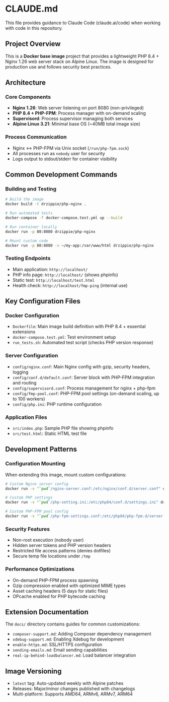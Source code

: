 # CLAUDE.md

This file provides guidance to Claude Code (claude.ai/code) when working with code in this repository.

## Project Overview

This is a **Docker base image** project that provides a lightweight PHP 8.4 + Nginx 1.26 web server stack on Alpine Linux. The image is designed for production use and follows security best practices.

## Architecture

### Core Components
- **Nginx 1.26**: Web server listening on port 8080 (non-privileged)
- **PHP 8.4 + PHP-FPM**: Process manager with on-demand scaling
- **Supervisord**: Process supervisor managing both services
- **Alpine Linux 3.21**: Minimal base OS (~40MB total image size)

### Process Communication
- Nginx ↔ PHP-FPM via Unix socket (`/run/php-fpm.sock`)
- All processes run as `nobody` user for security
- Logs output to stdout/stderr for container visibility

## Common Development Commands

### Building and Testing
```bash
# Build the image
docker build -t drzippie/php-nginx .

# Run automated tests
docker-compose -f docker-compose.test.yml up --build

# Run container locally
docker run -p 80:8080 drzippie/php-nginx

# Mount custom code
docker run -p 80:8080 -v ~/my-app:/var/www/html drzippie/php-nginx
```

### Testing Endpoints
- Main application: `http://localhost/`
- PHP info page: `http://localhost/` (shows phpinfo)
- Static test: `http://localhost/test.html`
- Health check: `http://localhost/fmp-ping` (internal use)

## Key Configuration Files

### Docker Configuration
- `Dockerfile`: Main image build definition with PHP 8.4 + essential extensions
- `docker-compose.test.yml`: Test environment setup
- `run_tests.sh`: Automated test script (checks PHP version response)

### Server Configuration  
- `config/nginx.conf`: Main Nginx config with gzip, security headers, logging
- `config/conf.d/default.conf`: Server block with PHP-FPM integration and routing
- `config/supervisord.conf`: Process management for nginx + php-fpm
- `config/fmp-pool.conf`: PHP-FPM pool settings (on-demand scaling, up to 100 workers)
- `config/php.ini`: PHP runtime configuration

### Application Files
- `src/index.php`: Sample PHP file showing phpinfo  
- `src/test.html`: Static HTML test file

## Development Patterns

### Configuration Mounting
When extending this image, mount custom configurations:
```bash
# Custom Nginx server config
docker run -v "`pwd`/nginx-server.conf:/etc/nginx/conf.d/server.conf" drzippie/php-nginx

# Custom PHP settings
docker run -v "`pwd`/php-setting.ini:/etc/php84/conf.d/settings.ini" drzippie/php-nginx  

# Custom PHP-FPM pool config
docker run -v "`pwd`/php-fpm-settings.conf:/etc/php84/php-fpm.d/server.conf" drzippie/php-nginx
```

### Security Features
- Non-root execution (nobody user)
- Hidden server tokens and PHP version headers
- Restricted file access patterns (denies dotfiles)
- Secure temp file locations under `/tmp`

### Performance Optimizations  
- On-demand PHP-FPM process spawning
- Gzip compression enabled with optimized MIME types
- Asset caching headers (5 days for static files)
- OPcache enabled for PHP bytecode caching

## Extension Documentation

The `docs/` directory contains guides for common customizations:
- `composer-support.md`: Adding Composer dependency management
- `xdebug-support.md`: Enabling Xdebug for development  
- `enable-https.md`: SSL/HTTPS configuration
- `sending-emails.md`: Email sending capabilities
- `real-ip-behind-loadbalancer.md`: Load balancer integration

## Image Versioning

- `latest` tag: Auto-updated weekly with Alpine patches
- Releases: Major/minor changes published with changelogs
- Multi-platform: Supports AMD64, ARMv6, ARMv7, ARM64